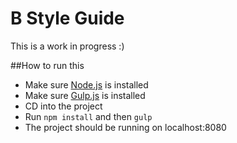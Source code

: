 B Style Guide
=============
This is a work in progress :)


##How to run this

- Make sure [Node.js](http://nodejs.org/) is installed
- Make sure [Gulp.js](http://gulpjs.com/) is installed
- CD into the project
- Run `npm install` and then `gulp`
- The project should be running on localhost:8080
